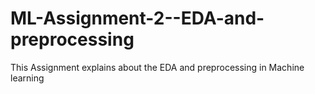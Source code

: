 # ML-Assignment-2--EDA-and-preprocessing
This  Assignment explains about the EDA and preprocessing in Machine learning 
